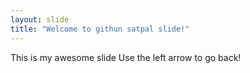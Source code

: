 ```yaml
---
layout: slide
title: "Welcome to githun satpal slide!"
---
```

This is my awesome slide
Use the left arrow to go back!
